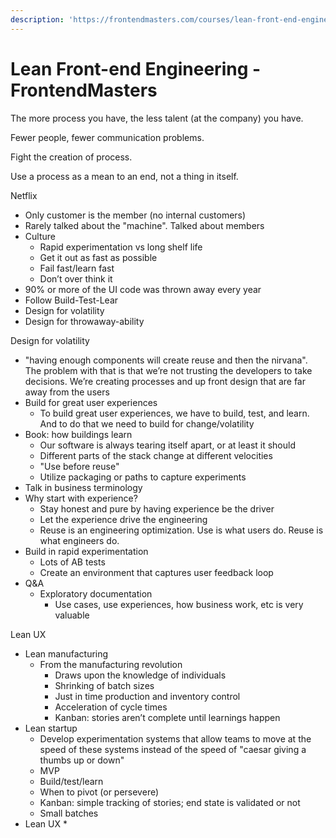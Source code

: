 ```yaml
---
description: 'https://frontendmasters.com/courses/lean-front-end-engineering/'
---
```


# Lean Front-end Engineering - FrontendMasters

The more process you have, the less talent \(at the company\) you have.

Fewer people, fewer communication problems.

Fight the creation of process.

Use a process as a mean to an end, not a thing in itself.

Netflix

* Only customer is the member \(no internal customers\)
* Rarely talked about the "machine". Talked about members
* Culture
  * Rapid experimentation vs long shelf life
  * Get it out as fast as possible
  * Fail fast/learn fast
  * Don’t over think it
* 90% or more of the UI code was thrown away every year
* Follow Build-Test-Lear
* Design for volatility
* Design for throwaway-ability

Design for volatility

* "having enough components will create reuse and then the nirvana". The problem with that is that we’re not trusting the developers to take decisions. We’re creating processes and up front design that are far away from the users
* Build for great user experiences
  * To build great user experiences, we have to build, test, and learn. And to do that we need to build for change/volatility
* Book: how buildings learn
  * Our software is always tearing itself apart, or at least it should
  * Different parts of the stack change at different velocities
  * "Use before reuse"
  * Utilize packaging or paths to capture experiments
* Talk in business terminology
* Why start with experience?
  * Stay honest and pure by having experience be the driver
  * Let the experience drive the engineering
  * Reuse is an engineering optimization. Use is what users do. Reuse is what engineers do.
* Build in rapid experimentation
  * Lots of AB tests
  * Create an environment that captures user feedback loop
* Q&A
  * Exploratory documentation
    * Use cases, use experiences, how business work, etc is very valuable

Lean UX

* Lean manufacturing
  * From the manufacturing revolution
    * Draws upon the knowledge of individuals
    * Shrinking of batch sizes
    * Just in time production and inventory control
    * Acceleration of cycle times
    * Kanban: stories aren’t complete until learnings happen
* Lean startup
  * Develop experimentation systems that allow teams to move at the speed of these systems instead of the speed of "caesar giving a thumbs up or down"
  * MVP
  * Build/test/learn
  * When to pivot \(or persevere\)
  * Kanban: simple tracking of stories; end state is validated or not
  * Small batches
* Lean UX
  * 

